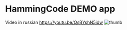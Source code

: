 # HammingCode DEMO app
Video in russian https://youtu.be/QsBYshN5idw
![thumb](https://user-images.githubusercontent.com/3244626/221423402-ea3067d1-88f7-4b11-b4c7-7547c3216803.jpg)
